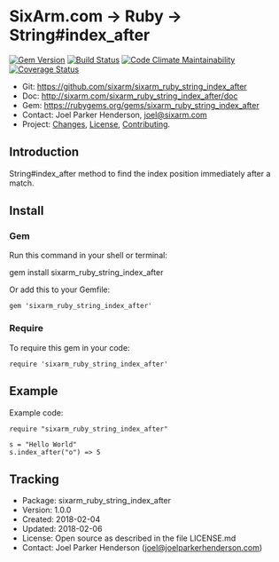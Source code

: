 # SixArm.com → Ruby → <br> String#index_after

<!--header-open-->

[![Gem Version](https://badge.fury.io/rb/sixarm_ruby_string_index_after.svg)](http://badge.fury.io/rb/sixarm_ruby_string_index_after)
[![Build Status](https://travis-ci.org/SixArm/sixarm_ruby_string_index_after.png)](https://travis-ci.org/SixArm/sixarm_ruby_string_index_after)
[![Code Climate Maintainability](https://api.codeclimate.com/v1/badges/128c53cdf1d5fd0daabe/maintainability)](https://codeclimate.com/github/SixArm/sixarm_ruby_string_index_after/maintainability)
[![Coverage Status](https://coveralls.io/repos/SixArm/sixarm_ruby_string_index_after/badge.svg?branch=master&service=github)](https://coveralls.io/github/SixArm/sixarm_ruby_string_index_after?branch=master)

* Git: <https://github.com/sixarm/sixarm_ruby_string_index_after>
* Doc: <http://sixarm.com/sixarm_ruby_string_index_after/doc>
* Gem: <https://rubygems.org/gems/sixarm_ruby_string_index_after>
* Contact: Joel Parker Henderson, <joel@sixarm.com>
* Project: [Changes](CHANGES.md), [License](LICENSE.md), [Contributing](CONTRIBUTING.md).

<!--header-shut-->

## Introduction

String#index_after method to find the index position immediately after a match.



<!--install-opent-->

## Install

### Gem

Run this command in your shell or terminal:

gem install sixarm_ruby_string_index_after

Or add this to your Gemfile:

    gem 'sixarm_ruby_string_index_after'

### Require

To require this gem in your code:

    require 'sixarm_ruby_string_index_after'

<!--install-shut-->



## Example

Example code:

    require "sixarm_ruby_string_index_after"

    s = "Hello World"
    s.index_after("o") => 5


## Tracking

* Package: sixarm_ruby_string_index_after
* Version: 1.0.0
* Created: 2018-02-04
* Updated: 2018-02-06
* License: Open source as described in the file LICENSE.md
* Contact: Joel Parker Henderson (joel@joelparkerhenderson.com)
